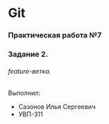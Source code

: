 # Git
### Практическая работа №7
### Задание 2.
###### feature-ветка.

Выполнил:

* Сазонов Илья Сергеевич
* УВП-311